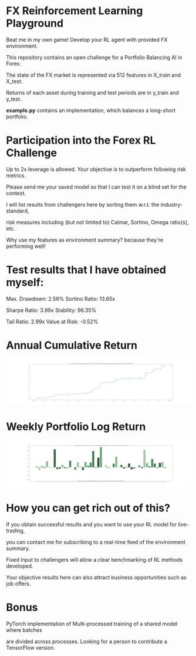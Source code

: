# FX Reinforcement Learning Playground
Beat me in my own game! Develop your RL agent with provided FX environment.

This repository contains an open challenge for a Portfolio Balancing AI in Forex.

The state of the FX market is represented via 512 features in X_train and X_test.

Returns of each asset during training and test periods are in y_train and y_test.

**example.py** contains an implementation, which balances a long-short portfolio.

# Participation into the Forex RL Challenge
Up to 2x leverage is allowed. Your objective is to outperform following risk metrics.

Please send me your saved model so that I can test it on a blind set for the contest.

I will list results from challengers here by sorting them w.r.t. the industry-standard,

risk measures including (but not limited to) Calmar, Sortino, Omega ratio(s), etc.

Why use my features as environment summary? because they're performing well! 

# Test results that I have obtained myself:
Max. Drawdown: 2.56% 
Sortino Ratio: 13.65x

Sharpe Ratio: 3.99x 
Stability: 96.35% 

Tail Ratio: 2.99x 
Value at Risk: -0.52%

# Annual Cumulative Return
![](annual_return.png)
# Weekly Portfolio Log Return
![](weekly_return.png)


# How you can get rich out of this?
If you obtain successful results and you want to use your RL model for live-trading,

you can contact me for subscribing to a real-time feed of the environment summary.

Fixed input to challengers will allow a clear benchmarking of RL methods developed.

Your objective results here can also attract business opportunities such as job offers.

# Bonus
PyTorch implementation of Multi-processed training of a shared model where batches

are divided across processes. Looking for a person to contribute a TensorFlow version.

